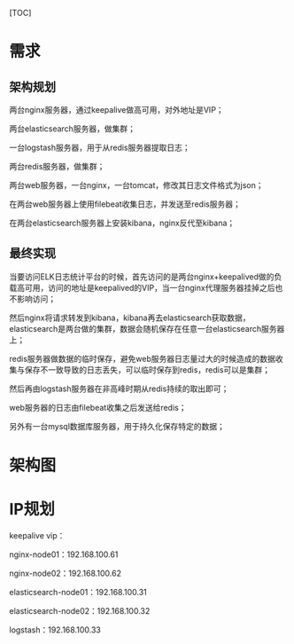 [TOC]

# 需求

## 架构规划

两台nginx服务器，通过keepalive做高可用，对外地址是VIP；

两台elasticsearch服务器，做集群；

一台logstash服务器，用于从redis服务器提取日志；

两台redis服务器，做集群；

两台web服务器，一台nginx，一台tomcat，修改其日志文件格式为json；

在两台web服务器上使用filebeat收集日志，并发送至redis服务器；

在两台elasticsearch服务器上安装kibana，nginx反代至kibana；

## 最终实现

当要访问ELK日志统计平台的时候，首先访问的是两台nginx+keepalived做的负载高可用，访问的地址是keepalived的VIP，当一台nginx代理服务器挂掉之后也不影响访问；

然后nginx将请求转发到kibana，kibana再去elasticsearch获取数据，elasticsearch是两台做的集群，数据会随机保存在任意一台elasticsearch服务器上；

redis服务器做数据的临时保存，避免web服务器日志量过大的时候造成的数据收集与保存不一致导致的日志丢失，可以临时保存到redis，redis可以是集群；

然后再由logstash服务器在非高峰时期从redis持续的取出即可；

web服务器的日志由filebeat收集之后发送给redis；

另外有一台mysql数据库服务器，用于持久化保存特定的数据；



# 架构图





# IP规划

keepalive vip：

nginx-node01：192.168.100.61

nginx-node02：192.168.100.62

elasticsearch-node01：192.168.100.31

elasticsearch-node02：192.168.100.32

logstash：192.168.100.33











